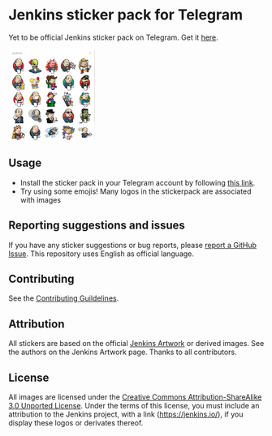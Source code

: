 # Jenkins sticker pack for Telegram

 Yet to be official Jenkins sticker pack on Telegram.
 Get it [here](https://t.me/addstickers/JenkinsOfficial).
 
 ![Jenkins image pack](/doc/images/jenkins-stickers.png)


## Usage

* Install the sticker pack in your Telegram account by following [this link](https://t.me/addstickers/JenkinsOfficial).
* Try using some emojis! Many logos in the stickerpack are associated with images

## Reporting suggestions and issues

If you have any sticker suggestions or bug reports, 
please [report a GitHub Issue](https://github.com/jenkins-ru/jenkins-telegram-stickers/issues/new).
This repository uses English as official language.

## Contributing

See the [Contributing Guildelines](./CONTRIBUTING.md).

## Attribution

All stickers are based on the official [Jenkins Artwork](https://www.jenkins.io/artwork/) or derived images.
See the authors on the Jenkins Artwork page.
Thanks to all contributors.
 
## License
 
All images are licensed under the [Creative Commons Attribution-ShareAlike 3.0 Unported License](https://creativecommons.org/licenses/by-sa/3.0/).
Under the terms of this license, you must include an attribution to the Jenkins project, with a link (https://jenkins.io/),
if you display these logos or derivates thereof.
